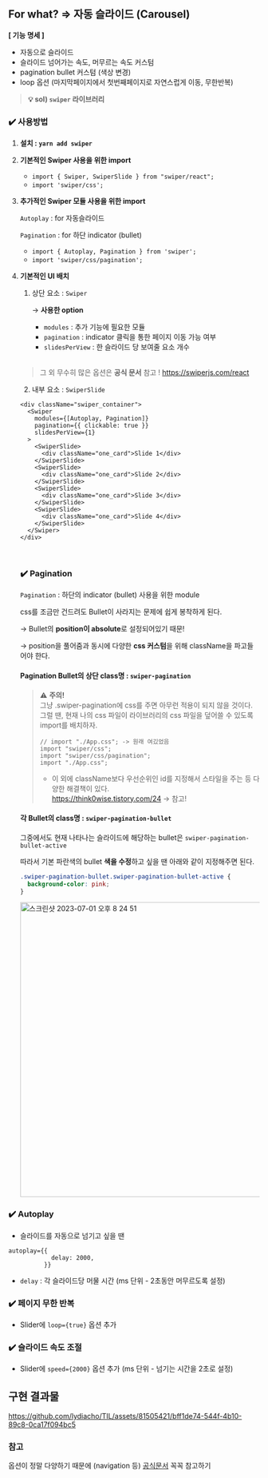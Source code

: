 ## For what? ⇒ 자동 슬라이드 (Carousel)
**[ 기능 명세 ]**

- 자동으로 슬라이드
- 슬라이드 넘어가는 속도, 머무르는 속도 커스텀
- pagination bullet 커스텀 (색상 변경)
- loop 옵션 (마지막페이지에서 첫번째페이지로 자연스럽게 이동, 무한반복)

> **💡 sol) `swiper` 라이브러리**

### ✔️ 사용방법

1. **설치 : `yarn add swiper`**
2. **기본적인 Swiper 사용을 위한 import**
   - `import { Swiper, SwiperSlide } from "swiper/react";`
   - `import 'swiper/css';`
3. **추가적인 Swiper 모듈 사용을 위한 import**

   `Autoplay` : for 자동슬라이드

   `Pagination` : for 하단 indicator (bullet)

   - `import { Autoplay, Pagination } from 'swiper';`
   - `import 'swiper/css/pagination';`

4. **기본적인 UI 배치**

   1. 상단 요소 : `Swiper`

      → **사용한 option**

      - `modules` : 추가 기능에 필요한 모듈
      - `pagination` : indicator 클릭을 통한 페이지 이동 가능 여부
      - `slidesPerView` : 한 슬라이드 당 보여줄 요소 개수
      <br/>
     > 그 외 무수히 많은 옵션은 **공식 문서** 참고 ! https://swiperjs.com/react

   2. 내부 요소 : `SwiperSlide`

   ```tsx
   <div className="swiper_container">
     <Swiper
       modules={[Autoplay, Pagination]}
       pagination={{ clickable: true }}
       slidesPerView={1}
     >
       <SwiperSlide>
         <div className="one_card">Slide 1</div>
       </SwiperSlide>
       <SwiperSlide>
         <div className="one_card">Slide 2</div>
       </SwiperSlide>
       <SwiperSlide>
         <div className="one_card">Slide 3</div>
       </SwiperSlide>
       <SwiperSlide>
         <div className="one_card">Slide 4</div>
       </SwiperSlide>
     </Swiper>
   </div>
   ```
   <br/>

   ### ✔️ Pagination

   `Pagination` : 하단의 indicator (bullet) 사용을 위한 module

   css를 조금만 건드려도 Bullet이 사라지는 문제에 쉽게 봉착하게 된다.

   → Bullet의 **position이 absolute**로 설정되어있기 때문!

   → position을 풀어줌과 동시에 다양한 **css 커스텀**을 위해 className을 파고들어야 한다.

   #### **Pagination Bullet의 상단 class명 : `swiper-pagination`**

   > ⚠️ **주의!** <br/>
   > 그냥 .swiper-pagination에 css를 주면 아무런 적용이 되지 않을 것이다. <br/>
   > 그럴 땐, 현재 나의 css 파일이 라이브러리의 css 파일을 덮어쓸 수 있도록 import를 배치하자.
   >
   > ```
   > // import "./App.css"; -> 원래 여깄었음
   > import "swiper/css";
   > import "swiper/css/pagination";
   > import "./App.css";
   > ```
   >
   > - 이 외에 className보다 우선순위인 id를 지정해서 스타일을 주는 등 다양한 해결책이 있다. <br/>
   >   https://think0wise.tistory.com/24 → 참고!

   #### 각 Bullet의 class명 : `swiper-pagination-bullet`

   그중에서도 현재 나타나는 슬라이드에 해당하는 bullet은 `swiper-pagination-bullet-active`

   따라서 기본 파란색의 bullet **색을 수정**하고 싶을 땐 아래와 같이 지정해주면 된다.

   ```css
   .swiper-pagination-bullet.swiper-pagination-bullet-active {
     background-color: pink;
   }
   ```
    <img width="590" alt="스크린샷 2023-07-01 오후 8 24 51" src="https://github.com/lydiacho/TIL/assets/81505421/7dc901d2-a215-4ced-9620-e7912b51212e">



### ✔️ Autoplay

- 슬라이드를 자동으로 넘기고 싶을 땐

```
autoplay={{
            delay: 2000,
          }}
```

- `delay` : 각 슬라이드당 머물 시간 (ms 단위 - 2초동안 머무르도록 설정)

### ✔️ 페이지 무한 반복

- Slider에 `loop={true}` 옵션 추가

### ✔️ 슬라이드 속도 조절

- Slider에 `speed={2000}` 옵션 추가 (ms 단위 - 넘기는 시간을 2초로 설정)

## 구현 결과물


https://github.com/lydiacho/TIL/assets/81505421/bff1de74-544f-4b10-89c8-0ca17f094bc5


### 참고
옵션이 정말 다양하기 때문에 (navigation 등) [공식문서](https://swiperjs.com/react) 꼭꼭 참고하기
 


